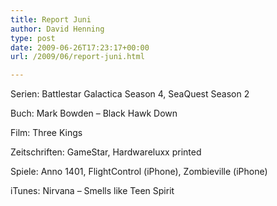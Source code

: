 ```yaml
---
title: Report Juni
author: David Henning
type: post
date: 2009-06-26T17:23:17+00:00
url: /2009/06/report-juni.html

---
```

Serien: Battlestar Galactica Season 4, SeaQuest Season 2

Buch: Mark Bowden &#8211; Black Hawk Down

Film: Three Kings

Zeitschriften: GameStar, Hardwareluxx printed

Spiele: Anno 1401, FlightControl (iPhone), Zombieville (iPhone)

iTunes: Nirvana &#8211; Smells like Teen Spirit